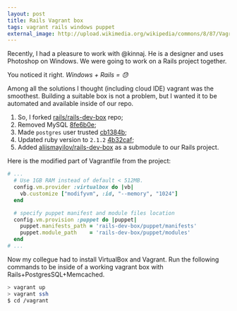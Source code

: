 ```yaml
---
layout: post
title: Rails Vagrant box
tags: vagrant rails windows puppet
external_image: http://upload.wikimedia.org/wikipedia/commons/8/87/Vagrant.png
---
```


Recently, I had a pleasure to work with @kinnaj.
He is a designer and uses Photoshop on Windows.
We were going to work on a Rails project together.

You noticed it right. _Windows + Rails = :sweat:_

Among all the solutions I thought (including cloud IDE) vagrant was the smoothest.
Building a suitable box is not a problem, but I wanted it to be automated and available inside of our repo.

1. So, I forked [rails/rails-dev-box](https://github.com/rails/rails-dev-box) repo;
1. Removed MySQL [8fe6b0e](https://github.com/aliismayilov/rails-dev-box/commit/8fe6b0e208fdda6491efb45f753922939df76391#diff-d41d8cd98f00b204e9800998ecf8427e);
1. Made `postgres` user trusted [cb1384b](https://github.com/aliismayilov/rails-dev-box/commit/cb1384bf7e52eb7b055114bf2d3e170506789c0d#diff-d41d8cd98f00b204e9800998ecf8427e);
1. Updated ruby version to `2.1.2` [4b32caf](https://github.com/aliismayilov/rails-dev-box/commit/4b32cafb06c8ec27059083b4343c89418f7ab262#diff-d41d8cd98f00b204e9800998ecf8427e);
1. Added [aliismayilov/rails-dev-box](https://github.com/aliismayilov/rails-dev-box) as a submodule to our Rails project.

Here is the modified part of Vagrantfile from the project:

```ruby
# ...
  # Use 1GB RAM instead of default < 512MB.
  config.vm.provider :virtualbox do |vb|
    vb.customize ["modifyvm", :id, "--memory", "1024"]
  end

  # specify puppet manifest and module files location
  config.vm.provision :puppet do |puppet|
    puppet.manifests_path = 'rails-dev-box/puppet/manifests'
    puppet.module_path    = 'rails-dev-box/puppet/modules'
  end
# ...
```

Now my collegue had to install VirtualBox and Vagrant.
Run the following commands to be inside of a working vagrant box with Rails+PostgresSQL+Memcached.

```sh
> vagrant up
> vagrant ssh
$ cd /vagrant
```
